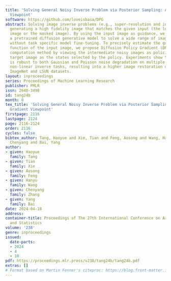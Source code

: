 ```yaml
---
title: 'Solving General Noisy Inverse Problem via Posterior Sampling: A Policy Gradient
  Viewpoint'
software: https://github.com/loveisbasa/DPG
abstract: Solving image inverse problems (e.g., super-resolution and inpainting) requires
  generating a high fidelity image that matches the given input (the low-resolution
  image or the masked image). By using the input image as guidance, we can leverage
  a pretrained diffusion generative model to solve a wide range of image inverse tasks
  without task specific model fine-tuning. To precisely estimate the guidance score
  function of the input image, we propose Diffusion Policy Gradient (DPG), a tractable
  computation method by viewing the intermediate noisy images as policies and the
  target image as the states selected by the policy. Experiments show that our method
  is robust to both Gaussian and Poisson noise degradation on multiple linear and
  non-linear inverse tasks, resulting into a higher image restoration quality on FFHQ,
  ImageNet and LSUN datasets.
layout: inproceedings
series: Proceedings of Machine Learning Research
publisher: PMLR
issn: 2640-3498
id: tang24b
month: 0
tex_title: 'Solving General Noisy Inverse Problem via Posterior Sampling: A Policy
  Gradient Viewpoint'
firstpage: 2116
lastpage: 2124
page: 2116-2124
order: 2116
cycles: false
bibtex_author: Tang, Haoyue and Xie, Tian and Feng, Aosong and Wang, Hanyu and Zhang,
  Chenyang and Bai, Yang
author:
- given: Haoyue
  family: Tang
- given: Tian
  family: Xie
- given: Aosong
  family: Feng
- given: Hanyu
  family: Wang
- given: Chenyang
  family: Zhang
- given: Yang
  family: Bai
date: 2024-04-18
address:
container-title: Proceedings of The 27th International Conference on Artificial Intelligence
  and Statistics
volume: '238'
genre: inproceedings
issued:
  date-parts:
  - 2024
  - 4
  - 18
pdf: https://proceedings.mlr.press/v238/tang24b/tang24b.pdf
extras: []
# Format based on Martin Fenner's citeproc: https://blog.front-matter.io/posts/citeproc-yaml-for-bibliographies/
---
```

